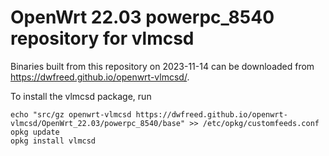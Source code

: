 OpenWrt 22.03 powerpc_8540 repository for vlmcsd
========

Binaries built from this repository on 2023-11-14 can be downloaded from <https://dwfreed.github.io/openwrt-vlmcsd/>.

To install the vlmcsd package, run

```
echo "src/gz openwrt-vlmcsd https://dwfreed.github.io/openwrt-vlmcsd/OpenWrt_22.03/powerpc_8540/base" >> /etc/opkg/customfeeds.conf
opkg update
opkg install vlmcsd
```
